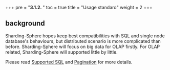 +++
pre = "<b>3.1.2. </b>"
toc = true
title = "Usage standard"
weight = 2
+++

## background

Sharding-Sphere hopes keep best compatibilities with SQL and single node database's behaviours, but distributed scenario is more complicated than before. Sharding-Sphere will focus on big data for OLAP firstly. For OLAP related, Sharding-Sphere will supported little by little.

Please read [Supported SQL](/en/features/sharding/usage-standard/sql) and [Pagination](/en/features/sharding/usage-standard/pagination) for more details.
